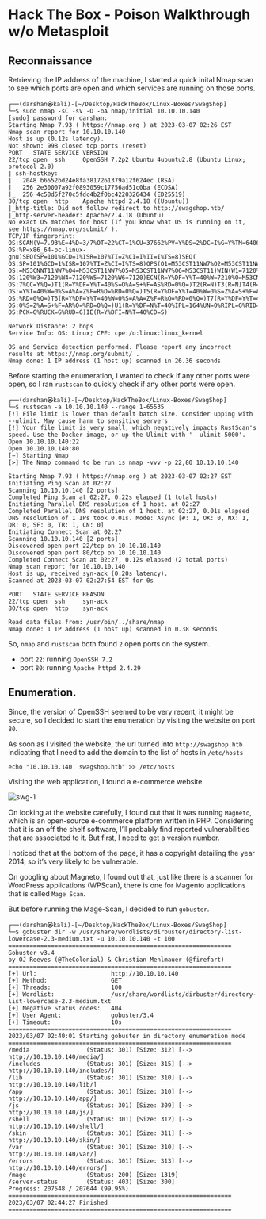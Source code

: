 # Hack The Box - Poison Walkthrough w/o Metasploit

## Reconnaissance
Retrieving the IP address of the machine, I started a quick inital Nmap scan to see which ports are open and which services are running on those ports.

```
┌──(darshan㉿kali)-[~/Desktop/HackTheBox/Linux-Boxes/SwagShop]
└─$ sudo nmap -sC -sV -O -oA nmap/initial 10.10.10.140
[sudo] password for darshan: 
Starting Nmap 7.93 ( https://nmap.org ) at 2023-03-07 02:26 EST
Nmap scan report for 10.10.10.140
Host is up (0.12s latency).
Not shown: 998 closed tcp ports (reset)
PORT   STATE SERVICE VERSION
22/tcp open  ssh     OpenSSH 7.2p2 Ubuntu 4ubuntu2.8 (Ubuntu Linux; protocol 2.0)
| ssh-hostkey: 
|   2048 b6552bd24e8fa3817261379a12f624ec (RSA)
|   256 2e30007a92f0893059c17756ad51c0ba (ECDSA)
|_  256 4c50d5f270c5fdc4b2f0bc4220326434 (ED25519)
80/tcp open  http    Apache httpd 2.4.18 ((Ubuntu))
|_http-title: Did not follow redirect to http://swagshop.htb/
|_http-server-header: Apache/2.4.18 (Ubuntu)
No exact OS matches for host (If you know what OS is running on it, see https://nmap.org/submit/ ).
TCP/IP fingerprint:
OS:SCAN(V=7.93%E=4%D=3/7%OT=22%CT=1%CU=37662%PV=Y%DS=2%DC=I%G=Y%TM=6406E727
OS:%P=x86_64-pc-linux-gnu)SEQ(SP=101%GCD=1%ISR=107%TI=Z%CI=I%II=I%TS=8)SEQ(
OS:SP=101%GCD=1%ISR=107%TI=Z%CI=I%TS=8)OPS(O1=M53CST11NW7%O2=M53CST11NW7%O3
OS:=M53CNNT11NW7%O4=M53CST11NW7%O5=M53CST11NW7%O6=M53CST11)WIN(W1=7120%W2=7
OS:120%W3=7120%W4=7120%W5=7120%W6=7120)ECN(R=Y%DF=Y%T=40%W=7210%O=M53CNNSNW
OS:7%CC=Y%Q=)T1(R=Y%DF=Y%T=40%S=O%A=S+%F=AS%RD=0%Q=)T2(R=N)T3(R=N)T4(R=Y%DF
OS:=Y%T=40%W=0%S=A%A=Z%F=R%O=%RD=0%Q=)T5(R=Y%DF=Y%T=40%W=0%S=Z%A=S+%F=AR%O=
OS:%RD=0%Q=)T6(R=Y%DF=Y%T=40%W=0%S=A%A=Z%F=R%O=%RD=0%Q=)T7(R=Y%DF=Y%T=40%W=
OS:0%S=Z%A=S+%F=AR%O=%RD=0%Q=)U1(R=Y%DF=N%T=40%IPL=164%UN=0%RIPL=G%RID=G%RI
OS:PCK=G%RUCK=G%RUD=G)IE(R=Y%DFI=N%T=40%CD=S)

Network Distance: 2 hops
Service Info: OS: Linux; CPE: cpe:/o:linux:linux_kernel

OS and Service detection performed. Please report any incorrect results at https://nmap.org/submit/ .
Nmap done: 1 IP address (1 host up) scanned in 26.36 seconds
```

Before starting the enumeration, I wanted to check if any other ports were open, so I ran `rustscan` to quickly check if any other ports were open.

```
┌──(darshan㉿kali)-[~/Desktop/HackTheBox/Linux-Boxes/SwagShop]
└─$ rustscan -a 10.10.10.140 --range 1-65535
[!] File limit is lower than default batch size. Consider upping with --ulimit. May cause harm to sensitive servers
[!] Your file limit is very small, which negatively impacts RustScan's speed. Use the Docker image, or up the Ulimit with '--ulimit 5000'. 
Open 10.10.10.140:22
Open 10.10.10.140:80
[~] Starting Nmap
[>] The Nmap command to be run is nmap -vvv -p 22,80 10.10.10.140

Starting Nmap 7.93 ( https://nmap.org ) at 2023-03-07 02:27 EST
Initiating Ping Scan at 02:27
Scanning 10.10.10.140 [2 ports]
Completed Ping Scan at 02:27, 0.22s elapsed (1 total hosts)
Initiating Parallel DNS resolution of 1 host. at 02:27
Completed Parallel DNS resolution of 1 host. at 02:27, 0.01s elapsed
DNS resolution of 1 IPs took 0.01s. Mode: Async [#: 1, OK: 0, NX: 1, DR: 0, SF: 0, TR: 1, CN: 0]
Initiating Connect Scan at 02:27
Scanning 10.10.10.140 [2 ports]
Discovered open port 22/tcp on 10.10.10.140
Discovered open port 80/tcp on 10.10.10.140
Completed Connect Scan at 02:27, 0.12s elapsed (2 total ports)
Nmap scan report for 10.10.10.140
Host is up, received syn-ack (0.20s latency).
Scanned at 2023-03-07 02:27:54 EST for 0s

PORT   STATE SERVICE REASON
22/tcp open  ssh     syn-ack
80/tcp open  http    syn-ack

Read data files from: /usr/bin/../share/nmap
Nmap done: 1 IP address (1 host up) scanned in 0.38 seconds
```

So, `nmap` and `rustscan` both found `2` open ports on the system.
- port `22`: running `OpenSSH 7.2`
- port `80`: running `Apache httpd 2.4.29`

## Enumeration.
Since, the version of OpenSSH seemed to be very recent, it might be secure, so I decided to start the enumeration by visiting the website on port `80`.

As soon as I visited the website, the url turned into `http://swagshop.htb` indicating that I need to add the domain to the list of hosts in `/etc/hosts`

```
echo "10.10.10.140  swagshop.htb" >> /etc/hosts
```

Visiting the web application, I found a e-commerce website.

![swg-1](https://user-images.githubusercontent.com/87711310/223354518-0bff0c51-d2d1-4370-9991-51f40d80f6b2.png)

On looking at the website carefully, I found out that it was running `Magneto`, which is an open-source e-commerce platform written in PHP. Considering that it is an off the shelf software, I’ll probably find reported vulnerabilities that are associated to it. But first, I need to get a version number. 

I noticed that at the bottom of the page, it has a copyright detailing the year 2014, so it’s very likely to be vulnerable.

On googling about Magneto, I found out that, just like there is a scanner for WordPress applications (WPScan), there is one for Magento applications that is called `Mage Scan`.

But before running the Mage-Scan, I decided to run `gobuster`.

```
┌──(darshan㉿kali)-[~/Desktop/HackTheBox/Linux-Boxes/SwagShop]
└─$ gobuster dir -w /usr/share/wordlists/dirbuster/directory-list-lowercase-2.3-medium.txt -u 10.10.10.140 -t 100
===============================================================
Gobuster v3.4
by OJ Reeves (@TheColonial) & Christian Mehlmauer (@firefart)
===============================================================
[+] Url:                     http://10.10.10.140
[+] Method:                  GET
[+] Threads:                 100
[+] Wordlist:                /usr/share/wordlists/dirbuster/directory-list-lowercase-2.3-medium.txt
[+] Negative Status codes:   404
[+] User Agent:              gobuster/3.4
[+] Timeout:                 10s
===============================================================
2023/03/07 02:40:01 Starting gobuster in directory enumeration mode
===============================================================
/media                (Status: 301) [Size: 312] [--> http://10.10.10.140/media/]
/includes             (Status: 301) [Size: 315] [--> http://10.10.10.140/includes/]
/lib                  (Status: 301) [Size: 310] [--> http://10.10.10.140/lib/]
/app                  (Status: 301) [Size: 310] [--> http://10.10.10.140/app/]
/js                   (Status: 301) [Size: 309] [--> http://10.10.10.140/js/]
/shell                (Status: 301) [Size: 312] [--> http://10.10.10.140/shell/]
/skin                 (Status: 301) [Size: 311] [--> http://10.10.10.140/skin/]
/var                  (Status: 301) [Size: 310] [--> http://10.10.10.140/var/]
/errors               (Status: 301) [Size: 313] [--> http://10.10.10.140/errors/]
/mage                 (Status: 200) [Size: 1319]
/server-status        (Status: 403) [Size: 300]
Progress: 207548 / 207644 (99.95%)
===============================================================
2023/03/07 02:44:27 Finished
===============================================================
```
